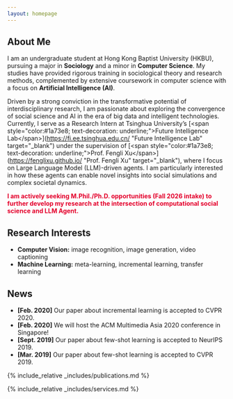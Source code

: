 ```yaml
---
layout: homepage
---
```


## About Me

I am an undergraduate student at Hong Kong Baptist University (HKBU), pursuing a major in **Sociology** and a minor in **Computer Science**. My studies have provided rigorous training in sociological theory and research methods, complemented by extensive coursework in computer science with a focus on **Artificial Intelligence (AI)**.

Driven by a strong conviction in the transformative potential of interdisciplinary research, I am passionate about exploring the convergence of social science and AI in the era of big data and intelligent technologies. Currently, I serve as a Research Intern at Tsinghua University’s [&lt;span style="color:#1a73e8; text-decoration: underline;">Future Intelligence Lab&lt;/span>](https://fi.ee.tsinghua.edu.cn/ "Future Intelligence Lab" target="_blank") under the supervision of [&lt;span style="color:#1a73e8; text-decoration: underline;">Prof. Fengli Xu&lt;/span>](https://fenglixu.github.io/ "Prof. Fengli Xu" target="_blank"), where I focus on Large Language Model (LLM)-driven agents. I am particularly interested in how these agents can enable novel insights into social simulations and complex societal dynamics.

<span style="color:#E4002B; font-weight: bold;">I am actively seeking M.Phil./Ph.D. opportunities (Fall 2026 intake) to further develop my research at the intersection of computational social science and LLM Agent.</span>

## Research Interests

- **Computer Vision:** image recognition, image generation, video captioning
- **Machine Learning:** meta-learning, incremental learning, transfer learning

## News

- **[Feb. 2020]** Our paper about incremental learning is accepted to CVPR 2020.
- **[Feb. 2020]** We will host the ACM Multimedia Asia 2020 conference in Singapore!
- **[Sept. 2019]** Our paper about few-shot learning is accepted to NeurIPS 2019.
- **[Mar. 2019]** Our paper about few-shot learning is accepted to CVPR 2019.

{% include_relative _includes/publications.md %}

{% include_relative _includes/services.md %}
